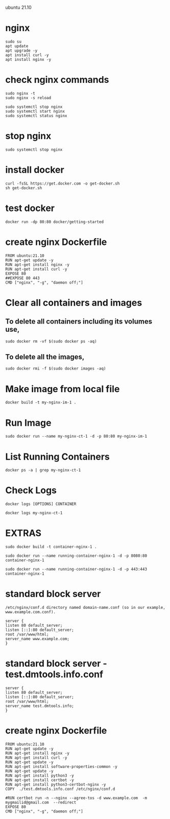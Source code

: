 ubuntu 21.10

# nginx

    sudo su
    apt update
    apt upgrade -y
    apt install curl -y
    apt install nginx -y
  

# check nginx commands

    sudo nginx -t
    sudo nginx -s reload

    sudo systemctl stop nginx
    sudo systemctl start nginx
    sudo systemctl status nginx

# stop nginx

    sudo systemctl stop nginx

# install docker

    curl -fsSL https://get.docker.com -o get-docker.sh
    sh get-docker.sh
    
# test docker

    docker run -dp 80:80 docker/getting-started
    
# create nginx Dockerfile
    
    FROM ubuntu:21.10
    RUN apt-get update -y 
    RUN apt-get install nginx -y
    RUN apt-get install curl -y
    EXPOSE 80
    ##EXPOSE 80 443
    CMD ["nginx", "-g", "daemon off;"]

# Clear all containers and images

## To delete all containers including its volumes use,

    sudo docker rm -vf $(sudo docker ps -aq)

## To delete all the images,

    sudo docker rmi -f $(sudo docker images -aq)


# Make image from local file

    docker build -t my-nginx-im-1 .
    
# Run Image

    sudo docker run --name my-nginx-ct-1 -d -p 80:80 my-nginx-im-1

# List Running Containers

    docker ps -a | grep my-nginx-ct-1

# Check Logs

    docker logs [OPTIONS] CONTAINER

    docker logs my-nginx-ct-1

# EXTRAS

    sudo docker build -t container-nginx-1 .

    sudo docker run --name running-container-nginx-1 -d -p 8080:80 container-nginx-1

    sudo docker run --name running-container-nginx-1 -d -p 443:443 container-nginx-1

# standard block server

    /etc/nginx/conf.d directory named domain‑name.conf (so in our example, www.example.com.conf).

    server {
    listen 80 default_server;
    listen [::]:80 default_server;
    root /var/www/html;
    server_name www.example.com;
    }

# standard block server - test.dmtools.info.conf

    server {
    listen 80 default_server;
    listen [::]:80 default_server;
    root /var/www/html;
    server_name test.dmtools.info;
    }

# create nginx Dockerfile
    
    FROM ubuntu:21.10
    RUN apt-get update -y 
    RUN apt-get install nginx -y
    RUN apt-get install curl -y
    RUN apt-get update -y
    RUN apt-get install software-properties-common -y
    RUN apt-get update -y
    RUN apt-get install python3 -y
    RUN apt-get install certbot -y
    RUN apt-get install python3-certbot-nginx -y
    COPY  ./test.dmtools.info.conf /etc/nginx/conf.d
    
    #RUN certbot run -n --nginx --agree-tos -d www.example.com  -m  mygmailid@gmail.com  --redirect
    EXPOSE 80
    CMD ["nginx", "-g", "daemon off;"]
